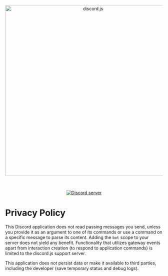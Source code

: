 <div align="center">
  <br />
  <p>
    <a href="https://discord.js.org"><img src="https://discord.js.org/static/logo.svg" width="546" alt="discord.js" /></a>
  </p>
  <br />
  <p>
    <a href="https://discord.gg/djs"><img src="https://img.shields.io/discord/222078108977594368?color=5865F2&logo=discord&logoColor=white" alt="Discord server" /></a>
  </p>
</div>

# Privacy Policy

This Discord application does not read passing messages you send, unless you provide it as an argument to one of its commands or use a command on a specific message to parse its content. Adding the `bot` scope to your server does not yield any benefit. Functionality that utilizes gateway events apart from interaction creation (to respond to application commands) is limited to the discord.js support server.

This application does not persist data or make it available to third parties, including the developer (save temporary status and debug logs).
